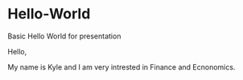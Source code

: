 # Hello-World
Basic Hello World for presentation 

Hello,

My name is Kyle and I am very intrested in Finance and Ecnonomics. 

